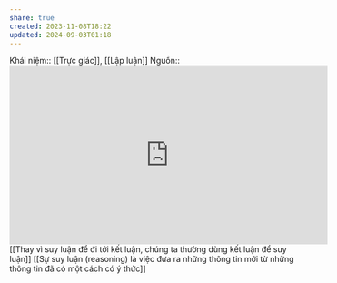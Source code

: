 ```yaml
---
share: true
created: 2023-11-08T18:22
updated: 2024-09-03T01:18
---
```

Khái niệm:: [[Trực giác]], [[Lập luận]]
Nguồn:: <iframe width="560" height="315" src="https://www.youtube.com/embed/_ArVh3Cj9rw?start=454" title="YouTube video player" frameborder="0" allow="accelerometer; autoplay; clipboard-write; encrypted-media; gyroscope; picture-in-picture; web-share" allowfullscreen></iframe>
[[Thay vì suy luận để đi tới kết luận, chúng ta thường dùng kết luận để suy luận]]
[[Sự suy luận (reasoning) là việc đưa ra những thông tin mới từ những thông tin đã có một cách có ý thức]]